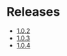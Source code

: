 # Releases #

  * [1.0.2](Version_1_0_2.md)
  * [1.0.3](Version_1_0_3.md)
  * [1.0.4](Version_1_0_4.md)